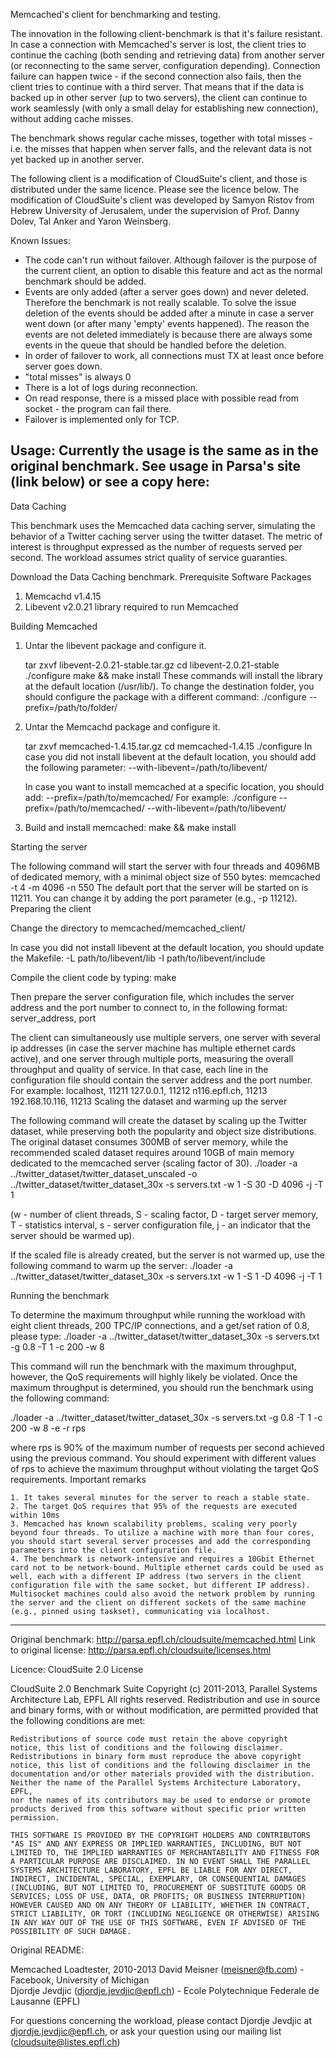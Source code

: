 Memcached's client for benchmarking and testing.

The innovation in the following client-benchmark is that it's failure resistant. In case a connection with Memcached's server is lost, the client tries to continue the caching (both sending and retrieving data) from another server (or reconnecting to the same server, configuration depending). Connection failure can happen twice - if the second connection also fails, then the client tries to continue with a third server. That means that if the data is backed up in other server (up to two servers), the client can continue to work seamlessly (with only a small delay for establishing new connection), without adding cache misses.

The benchmark shows regular cache misses, together with total misses - i.e. the misses that happen when server falls, and the relevant data is not yet backed up in another server.

The following client is a modification of CloudSuite's client, and those is distributed under the same licence. Please see the licence below.
The modification of CloudSuite's client was developed by Samyon Ristov from Hebrew University of Jerusalem, under the supervision of Prof. Danny Dolev, Tal Anker and Yaron Weinsberg.

Known Issues:
- The code can't run without failover. Although failover is the purpose of the current client, an option to disable this feature and act as the normal benchmark should be added.
- Events are only added (after a server goes down) and never deleted. Therefore the benchmark is not really scalable. To solve the issue deletion of the events should be added after a minute in case a server went down (or after many 'empty' events happened). The reason the events are not deleted immediately is because there are always some events in the queue that should be handled before the deletion.   
- In order of failover to work, all connections must TX at least once before server goes down.
- "total misses" is always 0
- There is a lot of logs during reconnection.
- On read response, there is a missed place with possible read from socket - the program can fail there.
- Failover is implemented only for TCP.

Usage:
Currently the usage is the same as in the original benchmark. See usage in Parsa's site (link below) or see a copy here:
----------------------------------------------------------------
Data Caching

This benchmark uses the Memcached data caching server, simulating the behavior of a Twitter caching server using the twitter dataset. The metric of interest is throughput expressed as the number of requests served per second. The workload assumes strict quality of service guaranties.

Download the Data Caching benchmark.
Prerequisite Software Packages

   1. Memcachd v1.4.15
   2. Libevent v2.0.21 library required to run Memcached

Building Memcached

   1. Untar the libevent package and configure it.

      tar zxvf libevent-2.0.21-stable.tar.gz
      cd libevent-2.0.21-stable
      ./configure
      make && make install
      These commands will install the library at the default location (/usr/lib/). To change the destination folder, you should configure the package with a different command:
      ./configure --prefix=/path/to/folder/

   2. Untar the Memcachd package and configure it.

      tar zxvf memcached-1.4.15.tar.gz
      cd memcached-1.4.15
      ./configure
      In case you did not install libevent at the default location, you should add the following parameter:
      --with-libevent=/path/to/libevent/

      In case you want to install memcached at a specific location, you should add:
      --prefix=/path/to/memcached/
      For example:
      ./configure --prefix=/path/to/memcached/ --with-libevent=/path/to/libevent/

   3. Build and install memcached:
      make && make install

Starting the server

The following command will start the server with four threads and 4096MB of dedicated memory, with a minimal object size of 550 bytes:
memcached -t 4 -m 4096 -n 550
The default port that the server will be started on is 11211. You can change it by adding the port parameter (e.g., -p 11212).
Preparing the client

Change the directory to memcached/memcached_client/

In case you did not install libevent at the default location, you should update the Makefile:
-L path/to/libevent/lib -I path/to/libevent/include

Compile the client code by typing:
make

Then prepare the server configuration file, which includes the server address and the port number to connect to, in the following format:
server_address, port

The client can simultaneously use multiple servers, one server with several ip addresses (in case the server machine has multiple ethernet cards active), and one server through multiple ports, measuring the overall throughput and quality of service. In that case, each line in the configuration file should contain the server address and the port number. For example:
localhost, 11211
127.0.0.1, 11212
n116.epfl.ch, 11213
192.168.10.116, 11213
Scaling the dataset and warming up the server

The following command will create the dataset by scaling up the Twitter dataset, while preserving both the popularity and object size distributions. The original dataset consumes 300MB of server memory, while the recommended scaled dataset requires around 10GB of main memory dedicated to the memcached server (scaling factor of 30).
./loader -a ../twitter_dataset/twitter_dataset_unscaled -o ../twitter_dataset/twitter_dataset_30x -s servers.txt -w 1 -S 30 -D 4096 -j -T 1

(w - number of client threads, S - scaling factor, D - target server memory, T - statistics interval, s - server configuration file, j - an indicator that the server should be warmed up).

If the scaled file is already created, but the server is not warmed up, use the following command to warm up the server:
./loader -a ../twitter_dataset/twitter_dataset_30x -s servers.txt -w 1 -S 1 -D 4096 -j -T 1

Running the benchmark

To determine the maximum throughput while running the workload with eight client threads, 200 TPC/IP connections, and a get/set ration of 0.8, please type:
./loader -a ../twitter_dataset/twitter_dataset_30x -s servers.txt -g 0.8 -T 1 -c 200 -w 8

This command will run the benchmark with the maximum throughput, however, the QoS requirements will highly likely be violated. Once the maximum throughput is determined, you should run the benchmark using the following command:

./loader -a ../twitter_dataset/twitter_dataset_30x -s servers.txt -g 0.8 -T 1 -c 200 -w 8 -e -r rps

where rps is 90% of the maximum number of requests per second achieved using the previous command. You should experiment with different values of rps to achieve the maximum throughput without violating the target QoS requirements.
Important remarks

    1. It takes several minutes for the server to reach a stable state.
    2. The target QoS requires that 95% of the requests are executed within 10ms
    3. Memcached has known scalability problems, scaling very poorly beyond four threads. To utilize a machine with more than four cores, you should start several server processes and add the corresponding parameters into the client configuration file.
    4. The benchmark is network-intensive and requires a 10Gbit Ethernet card not to be network-bound. Multiple ethernet cards could be used as well, each with a different IP address (two servers in the client configuration file with the same socket, but different IP address). Multisocket machines could also avoid the network problem by running the server and the client on different sockets of the same machine (e.g., pinned using taskset), communicating via localhost.

----------------------------------------------------------------

Original benchmark:
http://parsa.epfl.ch/cloudsuite/memcached.html
Link to original license:
http://parsa.epfl.ch/cloudsuite/licenses.html




Licence:
CloudSuite 2.0 License

CloudSuite 2.0 Benchmark Suite
Copyright (c) 2011-2013, Parallel Systems Architecture Lab, EPFL
All rights reserved.
Redistribution and use in source and binary forms, with or without
modification, are permitted provided that the following conditions are met:

    Redistributions of source code must retain the above copyright
    notice, this list of conditions and the following disclaimer.
    Redistributions in binary form must reproduce the above copyright
    notice, this list of conditions and the following disclaimer in the
    documentation and/or other materials provided with the distribution.
    Neither the name of the Parallel Systems Architecture Laboratory, EPFL,
    nor the names of its contributors may be used to endorse or promote
    products derived from this software without specific prior written permission.

    THIS SOFTWARE IS PROVIDED BY THE COPYRIGHT HOLDERS AND CONTRIBUTORS "AS IS" AND ANY EXPRESS OR IMPLIED WARRANTIES, INCLUDING, BUT NOT LIMITED TO, THE IMPLIED WARRANTIES OF MERCHANTABILITY AND FITNESS FOR A PARTICULAR PURPOSE ARE DISCLAIMED. IN NO EVENT SHALL THE PARALLEL SYSTEMS ARCHITECTURE LABORATORY, EPFL BE LIABLE FOR ANY DIRECT, INDIRECT, INCIDENTAL, SPECIAL, EXEMPLARY, OR CONSEQUENTIAL DAMAGES (INCLUDING, BUT NOT LIMITED TO, PROCUREMENT OF SUBSTITUTE GOODS OR SERVICES; LOSS OF USE, DATA, OR PROFITS; OR BUSINESS INTERRUPTION) HOWEVER CAUSED AND ON ANY THEORY OF LIABILITY, WHETHER IN CONTRACT, STRICT LIABILITY, OR TORT (INCLUDING NEGLIGENCE OR OTHERWISE) ARISING IN ANY WAY OUT OF THE USE OF THIS SOFTWARE, EVEN IF ADVISED OF THE POSSIBILITY OF SUCH DAMAGE.

Original README:

Memcached Loadtester, 2010-2013
David Meisner (meisner@fb.com) - Facebook, University of Michigan  
Djordje Jevdjic (djordje.jevdjic@epfl.ch)  - Ecole Polytechnique Federale de Lausanne (EPFL)

For questions concerning the workload, please contact Djordje Jevdjic at djordje.jevdjic@epfl.ch,
or ask your question using our mailing list (cloudsuite@listes.epfl.ch)

